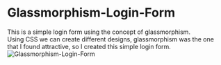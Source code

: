 # Glassmorphism-Login-Form
This is a simple login form using the concept of glassmorphism.     
Using CSS we can create different designs, glassmorphism was the one that I found attractive, so I created this simple login form.
![Glassmorphism-Login-Form](https://github.com/AmanKumar100170/Glassmorphism-Login-Form/assets/59793916/940b0589-a1de-4585-9605-0b90fccb3e23)
